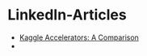# LinkedIn-Articles

- [Kaggle Accelerators: A Comparison](https://www.linkedin.com/pulse/kaggle-accelerators-comparison-rukshar-alam-ki9bc/?trackingId=hdUIGFagTVqwTXu7RbVNdw%3D%3D)
- []()
